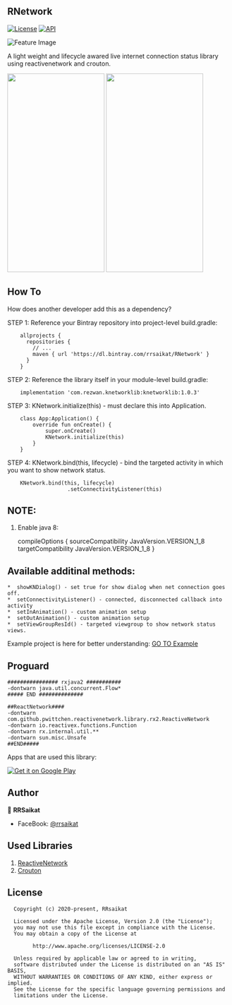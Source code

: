## RNetwork 

[![License](https://img.shields.io/badge/license-Apache%202-4EB1BA.svg)](https://www.apache.org/licenses/LICENSE-2.0.html)
[![API](https://img.shields.io/badge/API-11%2B-brightgreen.svg?style=plastic)](https://android-arsenal.com/api?level=11)

![Feature Image](https://repository-images.githubusercontent.com/250891537/077fef00-7d4d-11ea-9cd5-898435e61d2e)

A light weight and lifecycle awared live internet connection status library using reactivenetwork and crouton.

<p align="start">
  <img src="https://github.com/rrsaikat/RNetwork/blob/master/app/top.gif" height="450" width="220"/>
  <img src="https://github.com/rrsaikat/RNetwork/blob/master/app/bottom.gif" height="450" width="220"/>
</p>


How To
-----------------
How does another developer add this as a dependency?

STEP 1:  Reference your Bintray repository into project-level build.gradle:    

        allprojects {
          repositories {
            // ...
            maven { url 'https://dl.bintray.com/rrsaikat/RNetwork' }
          }
        }
        
STEP 2: Reference the library itself in your module-level build.gradle:      

        implementation 'com.rezwan.knetworklib:knetworklib:1.0.3'

STEP 3: KNetwork.initialize(this) - must declare this into Application.

        class App:Application() {
            override fun onCreate() {
                super.onCreate()
                KNetwork.initialize(this)
            }
        }


STEP 4: KNetwork.bind(this, lifecycle) - bind the targeted activity in which you want to show network status.

        KNetwork.bind(this, lifecycle)
                       .setConnectivityListener(this)
                       
                       
## NOTE:
1. Enable java 8:

    compileOptions {
        sourceCompatibility JavaVersion.VERSION_1_8
        targetCompatibility JavaVersion.VERSION_1_8
    }
                      
                      
Available additinal methods:
-----------------

    *  showKNDialog() - set true for show dialog when net connection goes off.
    *  setConnectivityListener() - connected, disconnected callback into activity
    *  setInAnimation() - custom animation setup
    *  setOutAnimation() - custom animation setup
    *  setViewGroupResId() - targeted viewgroup to show network status views.

Example project is here for better understanding: 
[GO TO Example](https://github.com/rrsaikat/RNetwork/blob/master/app/src/main/java/com/rezwan/example/MainActivity.kt)

Proguard
-----------------------
    ################ rxjava2 ###########
    -dontwarn java.util.concurrent.Flow*
    ##### END ##############

    ##ReactNetwork####
    -dontwarn com.github.pwittchen.reactivenetwork.library.rx2.ReactiveNetwork
    -dontwarn io.reactivex.functions.Function
    -dontwarn rx.internal.util.**
    -dontwarn sun.misc.Unsafe
    ##END#####
        
Apps that are used this library:

[![Get it on Google Play](https://play.google.com/intl/en_us/badges/images/badge_new.png)](https://play.google.com/store/apps/details?id=com.rezwan.routeradmin.wifisetup)

## Author

👤 **RRSaikat**

- FaceBook: [@rrsaikat](https://www.facebook.com/engr.rezwan)

## Used Libraries
1. [ReactiveNetwork](https://github.com/pwittchen/ReactiveNetwork)
1. [Crouton](https://github.com/keyboardsurfer/Crouton)


License
-----------------

      Copyright (c) 2020-present, RRsaikat

      Licensed under the Apache License, Version 2.0 (the "License");
      you may not use this file except in compliance with the License.
      You may obtain a copy of the License at

            http://www.apache.org/licenses/LICENSE-2.0

      Unless required by applicable law or agreed to in writing,
      software distributed under the License is distributed on an "AS IS" BASIS,
      WITHOUT WARRANTIES OR CONDITIONS OF ANY KIND, either express or implied.
      See the License for the specific language governing permissions and
      limitations under the License.

